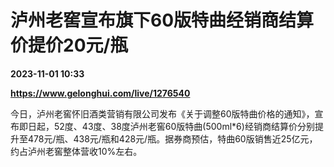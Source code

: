 # 泸州老窖宣布旗下60版特曲经销商结算价提价20元/瓶

**2023-11-01 10:33**

**https://www.gelonghui.com/live/1276540**

今日，泸州老窖怀旧酒类营销有限公司发布《关于调整60版特曲价格的通知》，宣布即日起，52度、43度、38度泸州老窖60版特曲(500ml\*6)经销商结算价分别提升至478元/瓶、438元/瓶和428元/瓶。据券商预估，特曲60版销售近25亿元，约占泸州老窖整体营收10%左右。